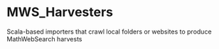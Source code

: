 # MWS_Harvesters
Scala-based importers that crawl local folders or websites to produce MathWebSearch harvests 
